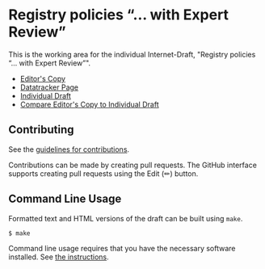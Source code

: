 <!-- regenerate: on (set to off if you edit this file) -->

# Registry policies &#x201C;&#x2026; with Expert Review&#x201D;

This is the working area for the individual Internet-Draft, "Registry policies &#x201C;&#x2026; with Expert Review&#x201D;".

* [Editor's Copy](https://cabo.github.io/with-expert-review/#go.draft-bormann-gendispatch-with-expert-review.html)
* [Datatracker Page](https://datatracker.ietf.org/doc/draft-bormann-gendispatch-with-expert-review)
* [Individual Draft](https://datatracker.ietf.org/doc/html/draft-bormann-gendispatch-with-expert-review)
* [Compare Editor's Copy to Individual Draft](https://cabo.github.io/with-expert-review/#go.draft-bormann-gendispatch-with-expert-review.diff)


## Contributing

See the
[guidelines for contributions](https://github.com/cabo/with-expert-review/blob/main/CONTRIBUTING.md).

Contributions can be made by creating pull requests.
The GitHub interface supports creating pull requests using the Edit (✏) button.


## Command Line Usage

Formatted text and HTML versions of the draft can be built using `make`.

```sh
$ make
```

Command line usage requires that you have the necessary software installed.  See
[the instructions](https://github.com/martinthomson/i-d-template/blob/main/doc/SETUP.md).

